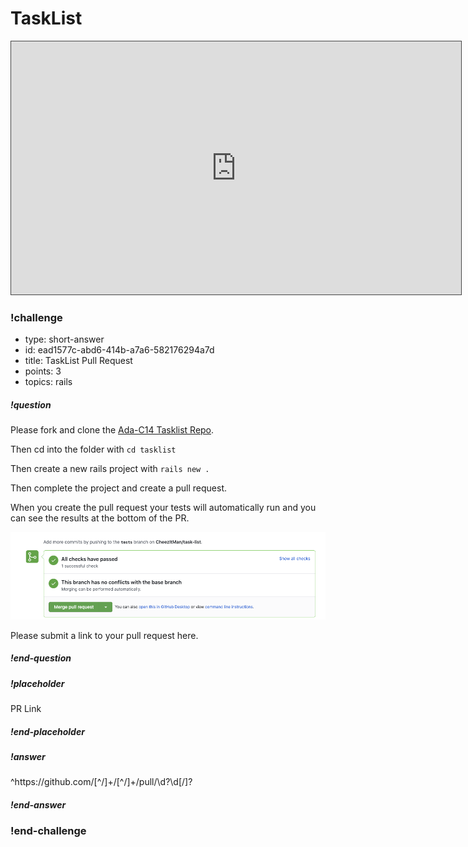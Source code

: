 # TaskList

<!-- >>>>>>>>>>>>>>>>>>>>>> BEGIN CHALLENGE >>>>>>>>>>>>>>>>>>>>>> -->
<!-- Replace everything in square brackets [] and remove brackets  -->

<iframe src="https://adaacademy.hosted.panopto.com/Panopto/Pages/Embed.aspx?id=5436d2cc-09e9-4aed-8da2-ac5b0022db7d&autoplay=false&offerviewer=true&showtitle=true&showbrand=false&start=0&interactivity=all" height="405" width="720" style="border: 1px solid #464646;" allowfullscreen allow="autoplay"></iframe>

<!-- >>>>>>>>>>>>>>>>>>>>>> BEGIN CHALLENGE >>>>>>>>>>>>>>>>>>>>>> -->
<!-- Replace everything in square brackets [] and remove brackets  -->

### !challenge

* type: short-answer
* id: ead1577c-abd6-414b-a7a6-582176294a7d
* title: TaskList Pull Request
* points: 3
* topics: rails

##### !question

Please fork and clone the [Ada-C14 Tasklist Repo](https://github.com/Ada-C14/task-list).

Then cd into the folder with `cd tasklist`

Then create a new rails project with `rails new .`

Then complete the project and create a pull request. 

When you create the pull request your tests will automatically run and you can see the results at the bottom of the PR.

![Pull Request](images/automatic-tests.png)

Please submit a link to your pull request here.

##### !end-question

##### !placeholder

PR Link

##### !end-placeholder

##### !answer

^https:\/\/github\.com\/[^\/]+\/[^\/]+\/pull\/\d?\d[\/]?

##### !end-answer

<!-- other optional sections -->
<!-- !hint - !end-hint (markdown, users can see after a failed attempt) -->
<!-- !rubric - !end-rubric (markdown, instructors can see while scoring a checkpoint) -->
<!-- !explanation - !end-explanation (markdown, students can see after answering correctly) -->

### !end-challenge

<!-- ======================= END CHALLENGE ======================= -->